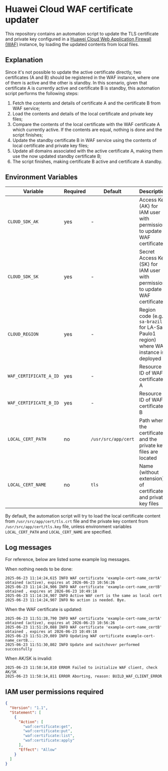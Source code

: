 # Huawei Cloud WAF certificate updater

This repository contains an automation script to update the TLS certificate
and private key configured in a
[Huawei Cloud Web Application Firewall (WAF)][waf] instance, by loading the
updated contents from local files.

## Explanation

Since it's not possible to update the active certificate directly, two
certificates (A and B) should be registered in the WAF instance, where one of
them is active and the other is standby. In this scenario, given that
certificate A is currently active and certificate B is standby, this
automation script performs the following steps:

1. Fetch the contents and details of certificate A and the certificate B from
   WAF service;
2. Load the contents and details of the local certificate and private key
   files;
3. Compare the contents of the local certificate with the WAF certificate A
   which currently active. If the contents are equal, nothing is done and the
   script finishes;
4. Update the standby certificate B in WAF service using the contents of local
   certificate and private key files;
5. Update all domains associated with the active certificate A, making them
   use the now updated standby certificate B;
6. The script finishes, making certificate B active and certificate A standby.

## Environment Variables

| Variable | Required | Default | Description |
|----------|----------|---------|-------------|
| `CLOUD_SDK_AK` | yes | - | Access Key (AK) for IAM user with permission to update WAF certificate |
| `CLOUD_SDK_SK` | yes | - | Secret Access Key (SK) for IAM user with permission to update WAF certificate |
| `CLOUD_REGION` | yes | - | Region code (e.g. `sa-brazil-1` for LA-Sao Paulo1 region) where WAF instance is deployed |
| `WAF_CERTIFICATE_A_ID` | yes | - | Resource ID of WAF certificate A |
| `WAF_CERTIFICATE_B_ID` | yes | - | Resource ID of WAF certificate B |
| `LOCAL_CERT_PATH` | no | `/usr/src/app/cert` | Path where the certificate and the private key files are located |
| `LOCAL_CERT_NAME` | no | `tls` | Name (without extension) of certificate and private key files |

By default, the automation script will try to load the local certificate
content from `/usr/src/app/cert/tls.crt` file and the private key content from
`/usr/src/app/cert/tls.key` file, unless environment variables
`LOCAL_CERT_PATH` and `LOCAL_CERT_NAME` are specified.

## Log messages

For reference, below are listed some example log messages.

When nothing needs to be done:

```plain
2025-06-23 11:14:24,615 INFO WAF certificate 'example-cert-name_certA' obtained (active), expires at 2026-06-23 10:56:26
2025-06-23 11:14:24,906 INFO WAF certificate 'example-cert-name_certB' obtained , expires at 2026-06-23 10:49:18
2025-06-23 11:14:24,907 INFO Active WAF cert is the same as local cert
2025-06-23 11:14:24,907 INFO No action is needed. Bye.
```

When the WAF certificate is updated:

```plain
2025-06-23 11:51:28,790 INFO WAF certificate 'example-cert-name_certA' obtained (active), expires at 2026-06-23 10:56:26
2025-06-23 11:51:29,088 INFO WAF certificate 'example-cert-name_certB' obtained , expires at 2026-06-23 10:49:18
2025-06-23 11:51:29,089 INFO Updating WAF certificate example-cert-name_certB...
2025-06-23 11:51:30,802 INFO Update and switchover performed successfully
```

When AK/SK is invalid:

```plain
2025-06-23 11:58:14,810 ERROR Failed to initialize WAF client, check AK/SK
2025-06-23 11:58:14,811 ERROR Aborting, reason: BUILD_WAF_CLIENT_ERROR
```

## IAM user permissions required

```json
{
  "Version": "1.1",
  "Statement": [
    {
      "Action": [
        "waf:certificate:get",
        "waf:certificate:put",
        "waf:certificate:list",
        "waf:certificate:apply"
      ],
      "Effect": "Allow"
    }
  ]
}
```

[waf]: <https://support.huaweicloud.com/intl/en-us/waf/index.html>